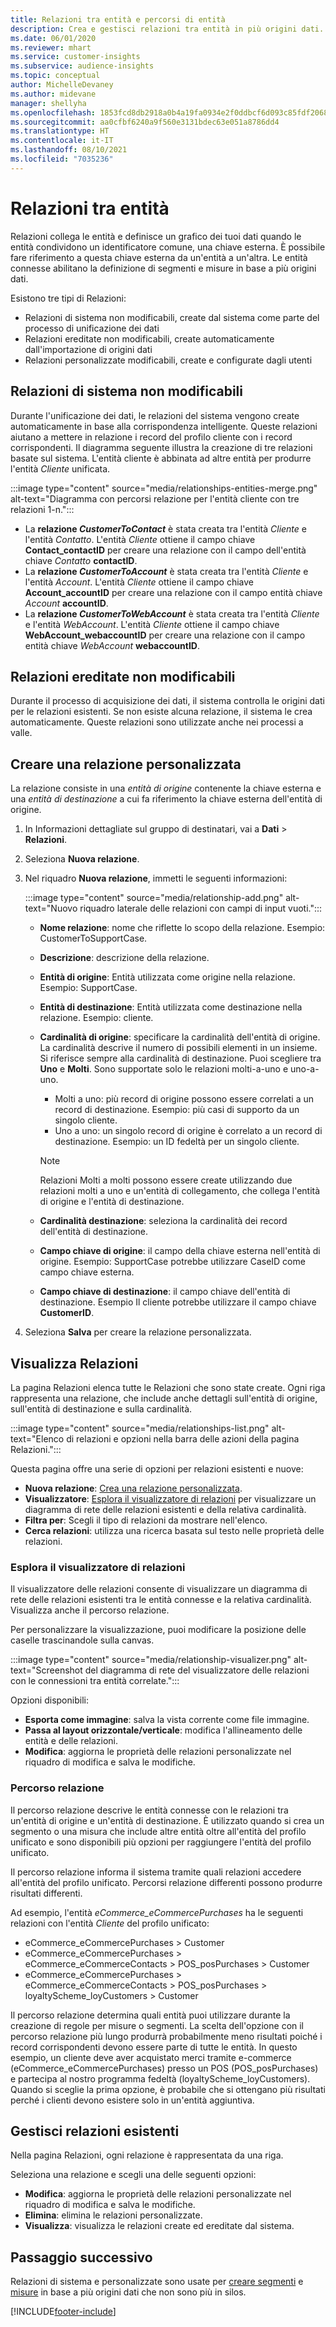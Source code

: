 ```yaml
---
title: Relazioni tra entità e percorsi di entità
description: Crea e gestisci relazioni tra entità in più origini dati.
ms.date: 06/01/2020
ms.reviewer: mhart
ms.service: customer-insights
ms.subservice: audience-insights
ms.topic: conceptual
author: MichelleDevaney
ms.author: midevane
manager: shellyha
ms.openlocfilehash: 1853fcd8db2918a0b4a19fa0934e2f0ddbcf6d093c85fdf2068a13f954035dec
ms.sourcegitcommit: aa0cfbf6240a9f560e3131bdec63e051a8786dd4
ms.translationtype: HT
ms.contentlocale: it-IT
ms.lasthandoff: 08/10/2021
ms.locfileid: "7035236"
---
```

# <a name="relationships-between-entities"></a>Relazioni tra entità

Relazioni collega le entità e definisce un grafico dei tuoi dati quando le entità condividono un identificatore comune, una chiave esterna. È possibile fare riferimento a questa chiave esterna da un'entità a un'altra. Le entità connesse abilitano la definizione di segmenti e misure in base a più origini dati.

Esistono tre tipi di Relazioni: 
- Relazioni di sistema non modificabili, create dal sistema come parte del processo di unificazione dei dati
- Relazioni ereditate non modificabili, create automaticamente dall'importazione di origini dati 
- Relazioni personalizzate modificabili, create e configurate dagli utenti

## <a name="non-editable-system-relationships"></a>Relazioni di sistema non modificabili

Durante l'unificazione dei dati, le relazioni del sistema vengono create automaticamente in base alla corrispondenza intelligente. Queste relazioni aiutano a mettere in relazione i record del profilo cliente con i record corrispondenti. Il diagramma seguente illustra la creazione di tre relazioni basate sul sistema. L'entità cliente è abbinata ad altre entità per produrre l'entità *Cliente* unificata.

:::image type="content" source="media/relationships-entities-merge.png" alt-text="Diagramma con percorsi relazione per l'entità cliente con tre relazioni 1-n.":::

- La **relazione *CustomerToContact*** è stata creata tra l'entità *Cliente* e l'entità *Contatto*. L'entità *Cliente* ottiene il campo chiave **Contact_contactID** per creare una relazione con il campo dell'entità chiave *Contatto* **contactID**.
- La **relazione *CustomerToAccount*** è stata creata tra l'entità *Cliente* e l'entità *Account*. L'entità *Cliente* ottiene il campo chiave **Account_accountID** per creare una relazione con il campo entità chiave *Account* **accountID**.
- La **relazione *CustomerToWebAccount*** è stata creata tra l'entità *Cliente* e l'entità *WebAccount*. L'entità *Cliente* ottiene il campo chiave **WebAccount_webaccountID** per creare una relazione con il campo entità chiave *WebAccount* **webaccountID**.

## <a name="non-editable-inherited-relationships"></a>Relazioni ereditate non modificabili

Durante il processo di acquisizione dei dati, il sistema controlla le origini dati per le relazioni esistenti. Se non esiste alcuna relazione, il sistema le crea automaticamente. Queste relazioni sono utilizzate anche nei processi a valle.

## <a name="create-a-custom-relationship"></a>Creare una relazione personalizzata

La relazione consiste in una *entità di origine* contenente la chiave esterna e una *entità di destinazione* a cui fa riferimento la chiave esterna dell'entità di origine. 

1. In Informazioni dettagliate sul gruppo di destinatari, vai a **Dati** > **Relazioni**.

2. Seleziona **Nuova relazione**.

3. Nel riquadro **Nuova relazione**, immetti le seguenti informazioni:

   :::image type="content" source="media/relationship-add.png" alt-text="Nuovo riquadro laterale delle relazioni con campi di input vuoti.":::

   - **Nome relazione**: nome che riflette lo scopo della relazione. Esempio: CustomerToSupportCase.
   - **Descrizione**: descrizione della relazione.
   - **Entità di origine**: Entità utilizzata come origine nella relazione. Esempio: SupportCase.
   - **Entità di destinazione**: Entità utilizzata come destinazione nella relazione. Esempio: cliente.
   - **Cardinalità di origine**: specificare la cardinalità dell'entità di origine. La cardinalità descrive il numero di possibili elementi in un insieme. Si riferisce sempre alla cardinalità di destinazione. Puoi scegliere tra **Uno** e **Molti**. Sono supportate solo le relazioni molti-a-uno e uno-a-uno.  
     - Molti a uno: più record di origine possono essere correlati a un record di destinazione. Esempio: più casi di supporto da un singolo cliente.
     - Uno a uno: un singolo record di origine è correlato a un record di destinazione. Esempio: un ID fedeltà per un singolo cliente.

     > [!NOTE]
     > Relazioni Molti a molti possono essere create utilizzando due relazioni molti a uno e un'entità di collegamento, che collega l'entità di origine e l'entità di destinazione.

   - **Cardinalità destinazione**: seleziona la cardinalità dei record dell'entità di destinazione. 
   - **Campo chiave di origine**: il campo della chiave esterna nell'entità di origine. Esempio: SupportCase potrebbe utilizzare CaseID come campo chiave esterna.
   - **Campo chiave di destinazione**: il campo chiave dell'entità di destinazione. Esempio Il cliente potrebbe utilizzare il campo chiave **CustomerID**.

4. Seleziona **Salva** per creare la relazione personalizzata.

## <a name="view-relationships"></a>Visualizza Relazioni

La pagina Relazioni elenca tutte le Relazioni che sono state create. Ogni riga rappresenta una relazione, che include anche dettagli sull'entità di origine, sull'entità di destinazione e sulla cardinalità. 

:::image type="content" source="media/relationships-list.png" alt-text="Elenco di relazioni e opzioni nella barra delle azioni della pagina Relazioni.":::

Questa pagina offre una serie di opzioni per relazioni esistenti e nuove: 
- **Nuova relazione**: [Crea una relazione personalizzata](#create-a-custom-relationship).
- **Visualizzatore**: [Esplora il visualizzatore di relazioni](#explore-the-relationship-visualizer) per visualizzare un diagramma di rete delle relazioni esistenti e della relativa cardinalità.
- **Filtra per**: Scegli il tipo di relazioni da mostrare nell'elenco.
- **Cerca relazioni**: utilizza una ricerca basata sul testo nelle proprietà delle relazioni.

### <a name="explore-the-relationship-visualizer"></a>Esplora il visualizzatore di relazioni

Il visualizzatore delle relazioni consente di visualizzare un diagramma di rete delle relazioni esistenti tra le entità connesse e la relativa cardinalità. Visualizza anche il percorso relazione.

Per personalizzare la visualizzazione, puoi modificare la posizione delle caselle trascinandole sulla canvas.

:::image type="content" source="media/relationship-visualizer.png" alt-text="Screenshot del diagramma di rete del visualizzatore delle relazioni con le connessioni tra entità correlate.":::

Opzioni disponibili: 
- **Esporta come immagine**: salva la vista corrente come file immagine.
- **Passa al layout orizzontale/verticale**: modifica l'allineamento delle entità e delle relazioni.
- **Modifica**: aggiorna le proprietà delle relazioni personalizzate nel riquadro di modifica e salva le modifiche.

### <a name="relationship-path"></a>Percorso relazione

Il percorso relazione descrive le entità connesse con le relazioni tra un'entità di origine e un'entità di destinazione. È utilizzato quando si crea un segmento o una misura che include altre entità oltre all'entità del profilo unificato e sono disponibili più opzioni per raggiungere l'entità del profilo unificato.

Il percorso relazione informa il sistema tramite quali relazioni accedere all'entità del profilo unificato. Percorsi relazione differenti possono produrre risultati differenti.

Ad esempio, l'entità *eCommerce_eCommercePurchases* ha le seguenti relazioni con l'entità *Cliente* del profilo unificato:

- eCommerce_eCommercePurchases > Customer
- eCommerce_eCommercePurchases > eCommerce_eCommerceContacts > POS_posPurchases > Customer
- eCommerce_eCommercePurchases > eCommerce_eCommerceContacts > POS_posPurchases > loyaltyScheme_loyCustomers > Customer 

Il percorso relazione determina quali entità puoi utilizzare durante la creazione di regole per misure o segmenti. La scelta dell'opzione con il percorso relazione più lungo produrrà probabilmente meno risultati poiché i record corrispondenti devono essere parte di tutte le entità. In questo esempio, un cliente deve aver acquistato merci tramite e-commerce (eCommerce_eCommercePurchases) presso un POS (POS_posPurchases) e partecipa al nostro programma fedeltà (loyaltyScheme_loyCustomers). Quando si sceglie la prima opzione, è probabile che si ottengano più risultati perché i clienti devono esistere solo in un'entità aggiuntiva.

## <a name="manage-existing-relationships"></a>Gestisci relazioni esistenti 

Nella pagina Relazioni, ogni relazione è rappresentata da una riga. 

Seleziona una relazione e scegli una delle seguenti opzioni: 
 
- **Modifica**: aggiorna le proprietà delle relazioni personalizzate nel riquadro di modifica e salva le modifiche.
- **Elimina**: elimina le relazioni personalizzate.
- **Visualizza**: visualizza le relazioni create ed ereditate dal sistema. 

## <a name="next-step"></a>Passaggio successivo

Relazioni di sistema e personalizzate sono usate per [creare segmenti](segments.md) e [misure](measures.md) in base a più origini dati che non sono più in silos.

[!INCLUDE[footer-include](../includes/footer-banner.md)]
